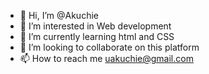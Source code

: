 - 👋 Hi, I’m @Akuchie
- 👀 I’m interested in Web development 
- 🌱 I’m currently learning html and CSS
- 💞️ I’m looking to collaborate on this platform 
- 📫 How to reach me uakuchie@gmail.com

<!---
Akuchie/Akuchie is a ✨ special ✨ repository because its `README.md` (this file) appears on your GitHub profile.
You can click the Preview link to take a look at your changes.
--->
